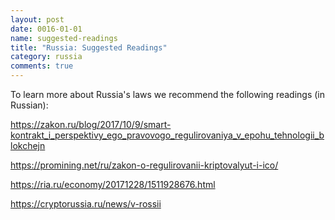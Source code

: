 ```yaml
---
layout: post
date: 0016-01-01
name: suggested-readings
title: "Russia: Suggested Readings"
category: russia
comments: true
---
```


To learn more about Russia's laws we recommend the following readings (in Russian): 

https://zakon.ru/blog/2017/10/9/smart-kontrakt_i_perspektivy_ego_pravovogo_regulirovaniya_v_epohu_tehnologii_blokchejn

https://promining.net/ru/zakon-o-regulirovanii-kriptovalyut-i-ico/

https://ria.ru/economy/20171228/1511928676.html

https://cryptorussia.ru/news/v-rossii

